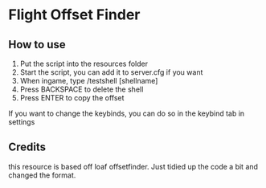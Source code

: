# Flight Offset Finder

## How to use

1. Put the script into the resources folder
2. Start the script, you can add it to server.cfg if you want
3. When ingame, type /testshell [shellname]
4. Press BACKSPACE to delete the shell
5. Press ENTER to copy the offset

If you want to change the keybinds, you can do so in the keybind tab in settings

## Credits

this resource is based off loaf offsetfinder. Just tidied up the code a bit and changed the format.
